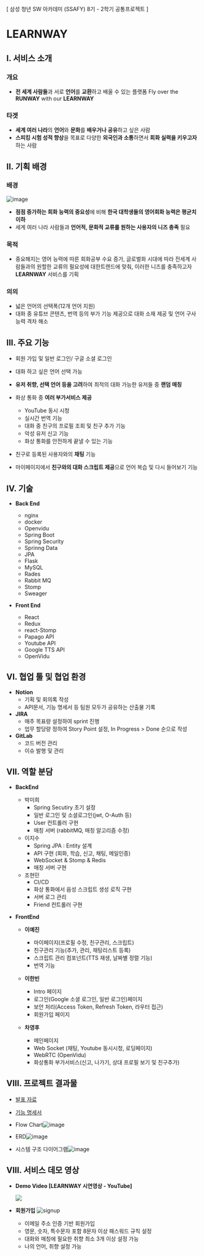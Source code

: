 [ 삼성 청년 SW 아카데미 (SSAFY) 8기 - 2학기 공통프로젝트 ]

# LEARNWAY

## I. 서비스 소개

### 개요

- **전 세계 사람들**과 서로 **언어**를 **교환**하고 배울 수 있는 플랫폼 
  Fly over the **RUNWAY** with our **LEARNWAY**

### 타겟

- **세계 여러 나라**의 **언어**와 **문화**를 **배우거나 공유**하고 싶은 사람  
- **스피킹 시험 성적 향상**을 목표로 다양한 **외국인과 소통**하면서 **회화 실력을 키우고자** 하는 사람  

## II. 기획 배경

### 배경

![image](https://user-images.githubusercontent.com/57744586/219523863-b4d600ad-0672-4da2-b7fe-ea430d890b4b.png)

- **점점 증가하는 회화 능력의 중요성**에 비해 **한국 대학생들의 영어회화 능력은 평균치 이하**  
- 세계 여러 나라 사람들과 **언어적, 문화적 교류를 원하는 사용자의 니즈 충족** 필요  

### 목적

- 중요해지는 영어 능력에 따른 회화공부 수요 증가, 글로벌화 시대에 따라 전세계 사람들과의 원할한 교류의 필요성에 대한트렌드에 맞춰, 이러한 니즈를 충족하고자 **LEARNWAY** 서비스를 기획  

### 의의

- 넓은 언어의 선택폭(12개 언어 지원)  
- 대화 중 유튜브 콘텐츠, 번역 등의 부가 기능 제공으로 대화 소재 제공 및 언어 구사 능력 격차 해소  

## III. 주요 기능

- 회원 가입 및 일반 로그인/ 구글 소셜 로그인  

- 대화 하고 싶은 언어 선택 가능  

- **유저 취향, 선택 언어 등을 고려**하여 최적의 대화 가능한 유저들 중 **랜덤 매칭**  

- 화상 통화 중 **여러 부가서비스 제공**  
  
  - YouTube 동시 시청  
  - 실시간 번역 기능  
  - 대화 중 친구의 프로필 조회 및 친구 추가 기능  
  - 악성 유저 신고 기능  
  - 화상 통화를 안전하게 끝낼 수 있는 기능  

- 친구로 등록된 사용자와의 **채팅** 기능  

- 마이페이지에서 **친구와의 대화 스크립트 제공**으로 언어 복습 및 다시 들어보기 기능  

## IV. 기술

- **Back End**
  
  - nginx
  - docker
  - Openvidu
  - Spring Boot
  - Spring Security
  - Sprinng Data
  - JPA
  - Flask
  - MySQL
  - Rades
  - Rabbit MQ
  - Stomp
  - Sweager

- **Front End**  
  
  - React  
  - Redux  
  - react-Stomp  
  - Papago API  
  - Youtube API  
  - Google TTS API  
  - OpenVidu  

## VI. 협업 툴 및 협업 환경

- **Notion**
  - 기획 및 회의록 작성  
  - API문서, 기능 명세서 등 팀원 모두가 공유하는 산출물 기록  
- **JIRA**  
  - 매주 목표량 설정하여 sprint 진행  
  - 업무 할당량 정하여 Story Point 설정, In Progress > Done 순으로 작성  
- **GitLab**  
  - 코드 버전 관리  
  - 이슈 발행 및 관리  

## VII. 역할 분담

- **BackEnd**
  
  - 박미희
    - Spring Secutiry 초기 설정
    - 일반 로그인 및 소셜로그인(jwt, O-Auth 등)
    - User 컨트롤러 구현
    - 매칭 서버 (rabbitMQ, 매칭 알고리즘 수정)
  - 이지수
    - Spring JPA : Entity 설계
    - API 구현 (회화, 학습, 신고, 채팅, 메일인증)
    - WebSocket & Stomp & Redis
    - 매칭 서버 구현
  - 조현민
    - CI/CD
    - 화상 통화에서 음성 스크립트 생성 로직 구현
    - 서버 로그 관리
    - Friend 컨트롤러 구현

- **FrontEnd**
  
  - **이예진** 
    
    - 마이페이지(프로필 수정, 친구관리, 스크립트)
    - 친구관리 기능(추가, 관리, 채팅리스트 등록)
    - 스크립트 관리 컴포넌트(TTS 재생, 날짜별 정렬 기능)
    - 번역 기능
  
  - **이한빈**
    
    - Intro 페이지
    - 로그인(Google 소셜 로그인, 일반 로그인)페이지
    - 보안 처리(Access Token, Refresh Token, 라우터 접근)
    - 회원가입 페이지
  
  - **차영후**
    
    - 메인페이지
    - Web Socket (채팅, Youtube 동시시청, 로딩페이지)
    - WebRTC (OpenVidu)
    - 화상통화 부가서비스(신고, 나가기, 상대 프로필 보기 및 친구추가)

## VIII. 프로젝트 결과물

- [발표 자료](https://cs-study-0518.notion.site/38133d2eceb9422c87f023cbe03dd80e)

- [기능 명세서](https://cs-study-0518.notion.site/29f26892f3b64059a75d9caba544d222)

- Flow Chart![image](https://user-images.githubusercontent.com/57744586/222173269-3efdda78-5f48-48f8-8196-f5c48e539aed.png)

- ERD![image](https://user-images.githubusercontent.com/57744586/222172914-9d9db926-e42f-4400-acd4-00994a96de97.png)

- 시스템 구조 다이어그램![image](https://user-images.githubusercontent.com/57744586/222172612-3e663052-d010-4103-a7d5-c7db9a0b2807.png)


## VIII. 서비스 데모 영상

- **Demo Video [LEARNWAY 시연영상 - YouTube]**  

  [![](http://i.ytimg.com/vi/FVc0pLRAJI8/hqdefault.jpg)](https://youtu.be/FVc0pLRAJI8)
  

- **회원가입**
  ![signup](https://user-images.githubusercontent.com/57744586/219590929-328e7163-d821-4e9e-b470-566f2dad0ea7.gif)
  
  - 이메일 주소 인증 기반 회원가입  
  - 영문, 숫자, 특수문자 포함 8문자 이상 패스워드 규칙 설정  
  - 대화와 매칭에 필요한 취향 최소 3개 이상 설정 가능  
  - 나의 언어, 취향 설정 가능  
